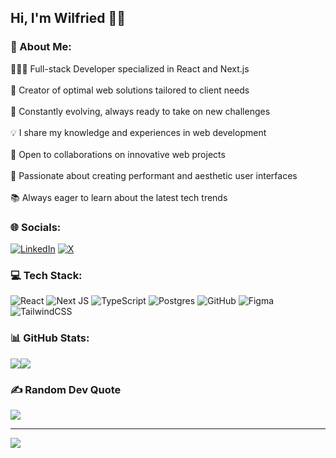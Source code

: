 ## Hi, I'm Wilfried 👋🏾

### 💫 About Me:
🧑🏾‍💻 Full-stack Developer specialized in React and Next.js<br><br>🚀 Creator of optimal web solutions tailored to client needs<br><br>🌱 Constantly evolving, always ready to take on new challenges<br><br>💡 I share my knowledge and experiences in web development<br><br>🤝 Open to collaborations on innovative web projects<br><br>🎨 Passionate about creating performant and aesthetic user interfaces<br><br>📚 Always eager to learn about the latest tech trends

### 🌐 Socials:
[![LinkedIn](https://img.shields.io/badge/LinkedIn-%230077B5.svg?logo=linkedin&logoColor=white)](https://linkedin.com/in/wilfriedprombo) [![X](https://img.shields.io/badge/X-black.svg?logo=X&logoColor=white)](https://x.com/wilxcode) 

### 💻 Tech Stack:
![React](https://img.shields.io/badge/react-%2320232a.svg?style=for-the-badge&logo=react&logoColor=%2361DAFB) ![Next JS](https://img.shields.io/badge/Next-black?style=for-the-badge&logo=next.js&logoColor=white) ![TypeScript](https://img.shields.io/badge/typescript-%23007ACC.svg?style=for-the-badge&logo=typescript&logoColor=white) ![Postgres](https://img.shields.io/badge/postgres-%23316192.svg?style=for-the-badge&logo=postgresql&logoColor=white) ![GitHub](https://img.shields.io/badge/github-%23121011.svg?style=for-the-badge&logo=github&logoColor=white) ![Figma](https://img.shields.io/badge/figma-%23F24E1E.svg?style=for-the-badge&logo=figma&logoColor=white) ![TailwindCSS](https://img.shields.io/badge/tailwindcss-%2338B2AC.svg?style=for-the-badge&logo=tailwind-css&logoColor=white)

### 📊 GitHub Stats:
<div style="display: flex; align-items: flex-start;">
  <img src="https://github-readme-stats.vercel.app/api?username=wilxcode&theme=github_dark&hide_border=true&include_all_commits=false&count_private=false" />
  <img src="https://github-readme-stats.vercel.app/api/top-langs/?username=wilxcode&theme=github_dark&hide_border=true&include_all_commits=false&count_private=false&layout=compact" />
</div>

### ✍️ Random Dev Quote
![](https://quotes-github-readme.vercel.app/api?type=vetical&theme=dark)

---
[![](https://visitcount.itsvg.in/api?id=wilxcode&icon=0&color=12)](https://visitcount.itsvg.in)

<!-- Proudly created with GPRM ( https://gprm.itsvg.in ) -->
